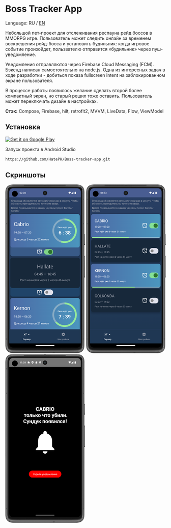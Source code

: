 
# Boss Tracker App

Language: RU / [EN](https://github.com/HatePK/Boss-tracker-app/blob/master/README.en.md)

Небольшой пет-проект для отслеживания респауна рейд боссов в MMORPG игре. Пользователь может следить онлайн за временем воскрешения рейд-босса и установить будильник: когда игровое событие произойдет, пользвателю отправится «будильник» через пуш-уведомление. 

Уведомления отправляются через Firebase Cloud Messaging (FCM). Бэкенд написан самостоятельно на node.js. Одна из интересных задач в ходе разработки - добиться показа fullscreen intent на заблокированном экране пользователя. 

В процессе работы появилось желание сделать второй более компактный экран, но старый решил тоже оставить. Пользователь может переключать дизайн в настройках. 

**Стэк:** Compose, Firebase, hilt, retrofit2, MVVM, LiveData, Flow, ViewModel

## Установка
<a href='https://play.google.com/store/apps/details?id=com.practicum.resp_toi_app&pcampaignid=pcampaignidMKT-Other-global-all-co-prtnr-py-PartBadge-Mar2515-1'><img alt='Get it on Google Play' src='https://play.google.com/intl/en_us/badges/static/images/badges/en_badge_web_generic.png'/></a>

Запуск проекта в Android Studio

```bash
https://github.com/HatePK/Boss-tracker-app.git
```
    
## Скриншоты
<p float="left">
    <img src="https://github.com/HatePK/Boss-tracker-app/blob/master/Screenshot_20240410_010042.png" width="250"> 
    <img src="https://github.com/HatePK/Boss-tracker-app/blob/master/Screenshot_20240410_005342.png" width="250"> 
    <img src="https://github.com/HatePK/Boss-tracker-app/blob/master/Screenshot_20240320_023827.png" width="250"> 
</p> 

